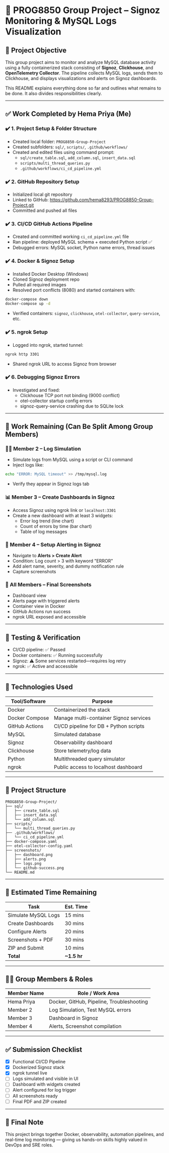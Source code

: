 
# 📘 PROG8850 Group Project – Signoz Monitoring & MySQL Logs Visualization

## 🧠 Project Objective

This group project aims to monitor and analyze MySQL database activity using a fully containerized stack consisting of **Signoz**, **Clickhouse**, and **OpenTelemetry Collector**. The pipeline collects MySQL logs, sends them to Clickhouse, and displays visualizations and alerts on Signoz dashboards.

This README explains everything done so far and outlines what remains to be done. It also divides responsibilities clearly.

---

## ✅ Work Completed by Hema Priya (Me)

### ✔️ 1. Project Setup & Folder Structure

- Created local folder: `PROG8850-Group-Project`
- Created subfolders: `sql/`, `scripts/`, `.github/workflows/`
- Created and edited files using command prompt:
  - `sql/create_table.sql`, `add_column.sql`, `insert_data.sql`
  - `scripts/multi_thread_queries.py`
  - `.github/workflows/ci_cd_pipeline.yml`

### ✔️ 2. GitHub Repository Setup

- Initialized local git repository
- Linked to GitHub: https://github.com/hema8293/PROG8850-Group-Project.git
- Committed and pushed all files

### ✔️ 3. CI/CD GitHub Actions Pipeline

- Created and committed working `ci_cd_pipeline.yml` file
- Ran pipeline: deployed MySQL schema + executed Python script ✅
- Debugged errors: MySQL socket, Python name errors, thread issues

### ✔️ 4. Docker & Signoz Setup

- Installed Docker Desktop (Windows)
- Cloned Signoz deployment repo
- Pulled all required images
- Resolved port conflicts (8080) and started containers with:

```bash
docker-compose down
docker-compose up -d
```

- Verified containers: `signoz`, `clickhouse`, `otel-collector`, `query-service`, etc.

### ✔️ 5. ngrok Setup

- Logged into ngrok, started tunnel:

```bash
ngrok http 3301
```

- Shared ngrok URL to access Signoz from browser

### ✔️ 6. Debugging Signoz Errors

- Investigated and fixed:
  - Clickhouse TCP port not binding (9000 conflict)
  - otel-collector startup config errors
  - signoz-query-service crashing due to SQLite lock

---

## 🚧 Work Remaining (Can Be Split Among Group Members)

### 🧑‍💻 Member 2 – Log Simulation

- Simulate logs from MySQL using a script or CLI command
- Inject logs like:

```bash
echo "ERROR: MySQL timeout" >> /tmp/mysql.log
```

- Verify they appear in Signoz logs tab

### 📊 Member 3 – Create Dashboards in Signoz

- Access Signoz using ngrok link or `localhost:3301`
- Create a new dashboard with at least 3 widgets:
  - Error log trend (line chart)
  - Count of errors by time (bar chart)
  - Table of log messages

### 🚨 Member 4 – Setup Alerting in Signoz

- Navigate to **Alerts > Create Alert**
- Condition: Log count > 3 with keyword "ERROR"
- Add alert name, severity, and dummy notification rule
- Capture screenshots

### 📸 All Members – Final Screenshots

- Dashboard view
- Alerts page with triggered alerts
- Container view in Docker
- GitHub Actions run success
- ngrok URL exposed and accessible

---

## 🧪 Testing & Verification

- CI/CD pipeline: ✅ Passed
- Docker containers: ✅ Running successfully
- Signoz: ⚠️ Some services restarted—requires log retry
- ngrok: ✅ Active and accessible

---

## 🧩 Technologies Used

| Tool/Software         | Purpose                                 |
|----------------------|------------------------------------------|
| Docker               | Containerized the stack                  |
| Docker Compose       | Manage multi-container Signoz services   |
| GitHub Actions       | CI/CD pipeline for DB + Python scripts   |
| MySQL                | Simulated database                       |
| Signoz               | Observability dashboard                  |
| Clickhouse           | Store telemetry/log data                 |
| Python               | Multithreaded query simulator            |
| ngrok                | Public access to localhost dashboard     |

---

## 📂 Project Structure

```
PROG8850-Group-Project/
├── sql/
│   ├── create_table.sql
│   ├── insert_data.sql
│   └── add_column.sql
├── scripts/
│   └── multi_thread_queries.py
├── .github/workflows/
│   └── ci_cd_pipeline.yml
├── docker-compose.yaml
├── otel-collector-config.yaml
├── screenshots/
│   ├── dashboard.png
│   ├── alerts.png
│   ├── logs.png
│   └── github-success.png
└── README.md
```

---

## 📅 Estimated Time Remaining

| Task                  | Est. Time |
|-----------------------|-----------|
| Simulate MySQL Logs   | 15 mins   |
| Create Dashboards     | 30 mins   |
| Configure Alerts      | 20 mins   |
| Screenshots + PDF     | 30 mins   |
| ZIP and Submit        | 10 mins   |
| **Total**             | **~1.5 hr** |

---

## 👩‍💻 Group Members & Roles

| Member Name     | Role / Work Area                        |
|------------------|------------------------------------------|
| Hema Priya       | Docker, GitHub, Pipeline, Troubleshooting |
| Member 2         | Log Simulation, Test MySQL errors        |
| Member 3         | Dashboard in Signoz                      |
| Member 4         | Alerts, Screenshot compilation           |

---

## ✅ Submission Checklist

- [x] Functional CI/CD Pipeline
- [x] Dockerized Signoz stack
- [x] ngrok tunnel live
- [ ] Logs simulated and visible in UI
- [ ] Dashboard with widgets created
- [ ] Alert configured for log trigger
- [ ] All screenshots ready
- [ ] Final PDF and ZIP created

---

## 📌 Final Note

This project brings together Docker, observability, automation pipelines, and real-time log monitoring — giving us hands-on skills highly valued in DevOps and SRE roles.
